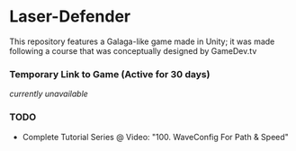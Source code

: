 # Laser-Defender
This repository features a Galaga-like game made in Unity; it was made following a course that was conceptually designed by GameDev.tv

### Temporary Link to Game (Active for 30 days)
*currently unavailable*

### TODO 
- Complete Tutorial Series @ Video: "100. WaveConfig For Path & Speed"
